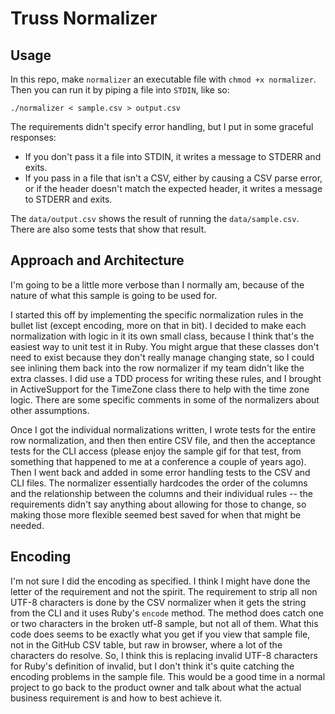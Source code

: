 # Truss Normalizer

## Usage

In this repo, make `normalizer` an executable file with
`chmod +x normalizer`. Then you can run it by piping a file
into `STDIN`, like so:

```
./normalizer < sample.csv > output.csv
```

The requirements didn't specify error handling, but I put in some graceful
responses:
 
* If you don't pass it a file into STDIN, it writes a message to STDERR 
  and exits.
* If you pass in a file that isn't a CSV, either by causing a CSV parse
  error, or if the header doesn't match the expected header, it writes
  a message to STDERR and exits.
  
The `data/output.csv` shows the result of running the `data/sample.csv`.
There are also some tests that show that result. 

## Approach and Architecture

I'm going to be a little more verbose than I normally am, because of the
nature of what this sample is going to be used for. 

I started this off by implementing the specific normalization rules in 
the bullet list (except encoding, more on that in bit). I decided to 
make each normalization with logic in it its own small class, because I
think that's the easiest way to unit test it in Ruby. You might argue
that these classes don't need to exist because they don't really manage
changing state, so I could see inlining them back into the row normalizer
if my team didn't like the extra classes. I did use a TDD process for 
writing these rules, and I brought in ActiveSupport for the TimeZone 
class there to help with the time zone logic. There are some specific
comments in some of the normalizers about other assumptions.

Once I got the individual normalizations written, I wrote tests for the
entire row normalization, and then then entire CSV file, and then the
acceptance tests for the CLI access (please enjoy the sample gif for that
test, from something that happened to me at a conference a couple of years
ago). Then I went back and added in some error handling tests to the 
CSV and CLI files. The  normalizer essentially hardcodes the order of 
the columns and the relationship between the columns and their individual 
rules -- the requirements didn't say anything about allowing for those 
to change, so making those more flexible seemed best saved for when 
that might be needed.

## Encoding

I'm not sure I did the encoding as specified. I think I might have done
the letter of the requirement and not the spirit. The requirement to 
strip all non UTF-8 characters is done by the CSV normalizer when it
gets the string from the CLI and it uses Ruby's `encode` method. The
method does catch one or two characters in the broken utf-8 sample, but
not all of them. What this code does seems to be exactly what you get if
you view that sample file, not in the GitHub CSV table, but raw in 
browser, where a lot of the characters do resolve. So, I think this is
replacing invalid UTF-8 characters for Ruby's definition of invalid, but
I don't think it's quite catching the encoding problems in the sample
file. This would be a good time in a normal project to go back to the 
product owner and talk about what the actual business requirement is
and how to best achieve it.

